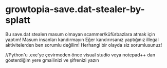 # growtopia-save.dat-stealer-by-splatt

Bu save.dat stealerı masum olmayan scammer/küfürbazlara atmak için yaptım!
Masum insanları kandırmayın
Eğer kandırırsanız yaptığınız illegal aktivitelerden ben sorumlu değilim!
Herhangi bir olayda siz sorumlusunuz!

//Python'u .exe'ye çevirmeden önce visual studio veya notepad++ dan gösterdiğim yere gmailinizi ve şifrenizi yazın

